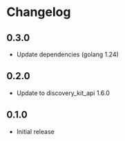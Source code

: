 # Changelog

## 0.3.0

- Update dependencies (golang 1.24)

## 0.2.0

 - Update to discovery_kit_api 1.6.0

## 0.1.0

 - Initial release

